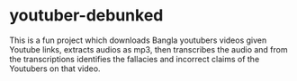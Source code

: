 # youtuber-debunked
This is a fun project which downloads Bangla youtubers videos given Youtube links, extracts audios as mp3, then transcribes the audio and from the transcriptions identifies the fallacies and incorrect claims of the Youtubers on that video. 
